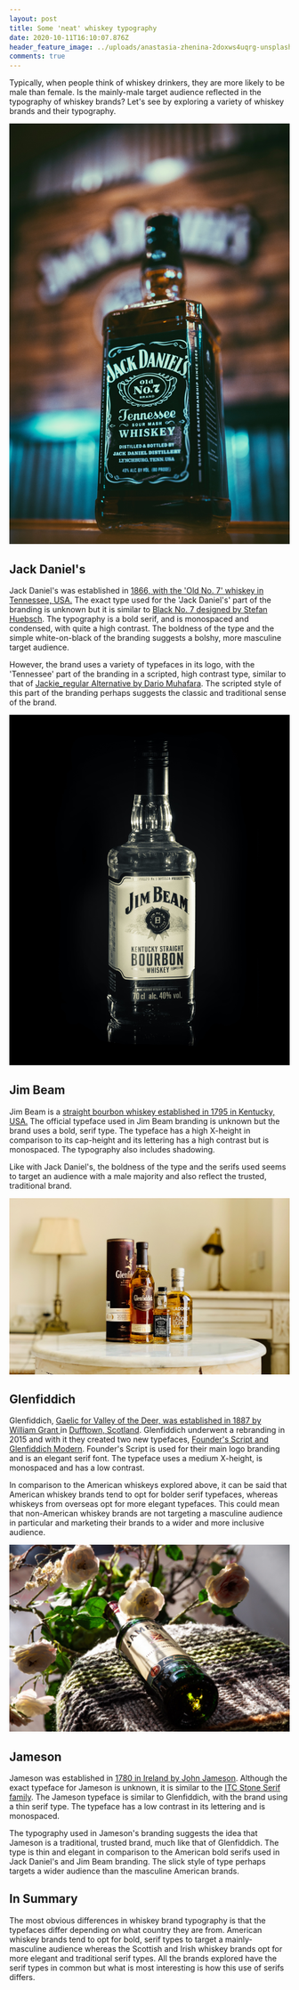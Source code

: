 ```yaml
---
layout: post
title: Some 'neat' whiskey typography
date: 2020-10-11T16:10:07.876Z
header_feature_image: ../uploads/anastasia-zhenina-2doxws4uqrg-unsplash.jpg
comments: true
---
```

Typically, when people think of whiskey drinkers, they are more likely to be male than female. Is the mainly-male target audience reflected in the typography of whiskey brands? Let's see by exploring a variety of whiskey brands and their typography.

![Jack Daniel's](../uploads/alex-perez-qtclg3gjbn0-unsplash.jpg "Jack Daniel's")

## Jack Daniel's

Jack Daniel's was established in [1866, with the 'Old No. 7' whiskey in Tennessee, USA.](https://www.jackdaniels.com/en-gb/our-story) The exact type used for the 'Jack Daniel's' part of the branding is unknown but it is similar to [Black No. 7 designed by Stefan Huebsch](https://fontmeme.com/jack-daniels-font/#:~:text=About%20Jack%20Daniels%20Font&text=Its%20wordmark%20Jack%20Daniel's%20was,Jackie_regular%20Alternative%20by%20Dario%20Muhafara.). The typography is a bold serif, and is monospaced and condensed, with quite a high contrast. The boldness of the type and the simple white-on-black of the branding suggests a bolshy, more masculine target audience. 

However, the brand uses a variety of typefaces in its logo, with the 'Tennessee' part of the branding in a scripted, high contrast type, similar to that of [Jackie_regular Alternative by Dario Muhafara](https://fontmeme.com/jack-daniels-font/#:~:text=About%20Jack%20Daniels%20Font&text=Its%20wordmark%20Jack%20Daniel's%20was,Jackie_regular%20Alternative%20by%20Dario%20Muhafara.). The scripted style of this part of the branding perhaps suggests the classic and traditional sense of the brand.

![Jim Beam](../uploads/jonas-kaiser-_ttztw5i11w-unsplash.jpg "Jim Beam")

## Jim Beam[](https://fontmeme.com/jack-daniels-font/#:~:text=About%20Jack%20Daniels%20Font&text=Its%20wordmark%20Jack%20Daniel's%20was,Jackie_regular%20Alternative%20by%20Dario%20Muhafara.)

Jim Beam is a [straight bourbon whiskey established in 1795 in Kentucky, USA.](https://www.jimbeam.com/) The official typeface used in Jim Beam branding is unknown but the brand uses a bold, serif type. The typeface has a high X-height in comparison to its cap-height and its lettering has a high contrast but is monospaced. The typography also includes shadowing. 

Like with Jack Daniel's, the boldness of the type and the serifs used seems to target an audience with a male majority and also reflect the trusted, traditional brand.

![Glenfiddich](../uploads/ridham-nagralawala-4xgzzqqpsbm-unsplash.jpg "Glenfiddich")

## Glenfiddich

Glenfiddich, [Gaelic for Valley of the Deer, was established in 1887 by William Grant ](https://www.glenfiddich.com/uk/family-story/)in [Dufftown, Scotland](https://www.linkedin.com/pulse/typography-tales-character-behind-glenfiddich-font-jamie-fleming/). Glenfiddich underwent a rebranding in 2015 and with it they created two new typefaces, [Founder's Script and Glenfiddich Modern](https://www.linkedin.com/pulse/typography-tales-character-behind-glenfiddich-font-jamie-fleming/). Founder's Script is used for their main logo branding and is an elegant serif font. The typeface uses a medium X-height, is monospaced and has a low contrast. 

In comparison to the American whiskeys explored above, it can be said that American whiskey brands tend to opt for bolder serif typefaces, whereas whiskeys from overseas opt for more elegant typefaces. This could mean that non-American whiskey brands are not targeting a masculine audience in particular and marketing their brands to a wider and more inclusive audience.

![Jameson](../uploads/noah-kroes-labbcmpuk0e-unsplash.jpg "Jameson")

## Jameson

Jameson was established in [1780 in Ireland by John Jameson](https://www.jamesonwhiskey.com/en-UK/our-story). Although the exact typeface for Jameson is unknown, it is similar to the [ITC Stone Serif family](https://www.goncalorodrigues.com/blog/jameson-irish-whiskey-typeface/). The Jameson typeface is similar to Glenfiddich, with the brand using a thin serif type. The typeface has a low contrast in its lettering and is monospaced.

The typography used in Jameson's branding suggests the idea that Jameson is a traditional, trusted brand, much like that of Glenfiddich. The type is thin and elegant in comparison to the American bold serifs used in Jack Daniel's and Jim Beam branding. The slick style of type perhaps targets a wider audience than the masculine American brands.

## In Summary 

The most obvious differences in whiskey brand typography is that the typefaces differ depending on what country they are from. American whiskey brands tend to opt for bold, serif types to target a mainly-masculine audience whereas the Scottish and Irish whiskey brands opt for more elegant and traditional serif types. All the brands explored have the serif types in common but what is most interesting is how this use of serifs differs.